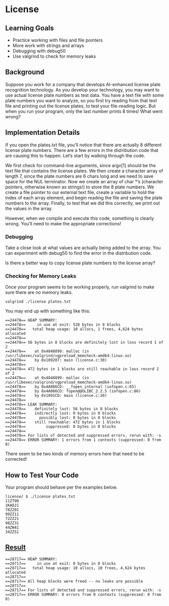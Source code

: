 # License


## Learning Goals

- Practice working with files and file pointers
- More work with strings and arrays
- Debugging with debug50
- Use valgrind to check for memory leaks


## Background

Suppose you work for a company that develops AI-enhanced license plate recognition technology. As you develop your technology, you may want to use actual license plate numbers as test data. You have a text file with some plate numbers you want to analyze, so you first try reading from that text file and printing out the license plates, to test your file-reading logic. But when you run your program, only the last number prints 8 times! What went wrong?


## Implementation Details

If you open the plates.txt file, you’ll notice that there are actually 8 different license plate numbers. There are a few errors in the distribution code that are causing this to happen. Let’s start by walking through the code.

We first check for command-line arguments, since argv[1] should be the text file that contains the license plates. We then create a character array of length 7, since the plate numbers are 6 chars long and we need to save space for the NUL terminator. Now we create an array of char *’s (character pointers, otherwise known as strings!) to store the 8 plate numbers. We create a file pointer to our external text file, create a variable to hold the index of each array element, and begin reading the file and saving the plate numbers to the array. Finally, to test that we did this correctly, we print out the values in the array.

However, when we compile and execute this code, something is clearly wrong. You’ll need to make the appropriate corrections!

### Debugging

Take a close look at what values are actually being added to the array. You can experiment with debug50 to find the error in the distribution code.

Is there a better way to copy license plate numbers to the license array?

### Checking for Memory Leaks

Once your program seems to be working properly, run valgrind to make sure there are no memory leaks.
```
valgrind ./license plates.txt
```
You may end up with something like this:
```
==24478== HEAP SUMMARY:
==24478==     in use at exit: 528 bytes in 9 blocks
==24478==   total heap usage: 10 allocs, 1 frees, 4,624 bytes allocated
==24478== 
==24478== 56 bytes in 8 blocks are definitely lost in loss record 1 of 2
==24478==    at 0x4848899: malloc (in /usr/libexec/valgrind/vgpreload_memcheck-amd64-linux.so)
==24478==    by 0x109207: main (license.c:30)
==24478== 
==24478== 472 bytes in 1 blocks are still reachable in loss record 2 of 2
==24478==    at 0x4848899: malloc (in /usr/libexec/valgrind/vgpreload_memcheck-amd64-linux.so)
==24478==    by 0x4A086CD: __fopen_internal (iofopen.c:65)
==24478==    by 0x4A086CD: fopen@@GLIBC_2.2.5 (iofopen.c:86)
==24478==    by 0x1091CD: main (license.c:20)
==24478== 
==24478== LEAK SUMMARY:
==24478==    definitely lost: 56 bytes in 8 blocks
==24478==    indirectly lost: 0 bytes in 0 blocks
==24478==      possibly lost: 0 bytes in 0 blocks
==24478==    still reachable: 472 bytes in 1 blocks
==24478==         suppressed: 0 bytes in 0 blocks
==24478== 
==24478== For lists of detected and suppressed errors, rerun with: -s
==24478== ERROR SUMMARY: 1 errors from 1 contexts (suppressed: 0 from 0)
```
There seem to be two kinds of memory errors here that need to be corrected!


## How to Test Your Code

Your program should behave per the examples below.
```
license/ $ ./license plates.txt
11ZT00
1KAD21
78ZZ01
99ZZ11
72ZZ21
98ZZ31
44ZW41
34ZZ51
```

## [Result](https://submit.cs50.io/check50/14ad6d8e1f075519315be4b79a5fa9be9fee31d2)

```
==28717== HEAP SUMMARY:
==28717==     in use at exit: 0 bytes in 0 blocks
==28717==   total heap usage: 10 allocs, 10 frees, 4,624 bytes allocated
==28717== 
==28717== All heap blocks were freed -- no leaks are possible
==28717== 
==28717== For lists of detected and suppressed errors, rerun with: -s
==28717== ERROR SUMMARY: 0 errors from 0 contexts (suppressed: 0 from 0)
```